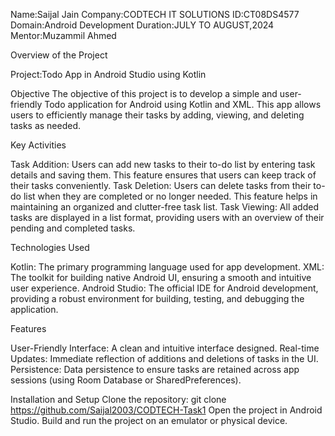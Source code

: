 Name:Saijal Jain
Company:CODTECH IT SOLUTIONS
ID:CT08DS4577
Domain:Android Development
Duration:JULY TO AUGUST,2024
Mentor:Muzammil Ahmed

Overview of the Project

Project:Todo App in Android Studio using Kotlin

Objective
The objective of this project is to develop a simple and user-friendly Todo application for Android using Kotlin and XML. This app allows users to efficiently manage their tasks by adding, viewing, and deleting tasks as needed.

Key Activities

Task Addition: Users can add new tasks to their to-do list by entering task details and saving them. This feature ensures that users can keep track of their tasks conveniently.
Task Deletion: Users can delete tasks from their to-do list when they are completed or no longer needed. This feature helps in maintaining an organized and clutter-free task list.
Task Viewing: All added tasks are displayed in a list format, providing users with an overview of their pending and completed tasks.

Technologies Used

Kotlin: The primary programming language used for app development.
XML: The toolkit for building native Android UI, ensuring a smooth and intuitive user experience.
Android Studio: The official IDE for Android development, providing a robust environment for building, testing, and debugging the application.

Features

User-Friendly Interface: A clean and intuitive interface designed.
Real-time Updates: Immediate reflection of additions and deletions of tasks in the UI.
Persistence: Data persistence to ensure tasks are retained across app sessions (using Room Database or SharedPreferences).

Installation and Setup
Clone the repository:
git clone https://github.com/Saijal2003/CODTECH-Task1
Open the project in Android Studio.
Build and run the project on an emulator or physical device.

